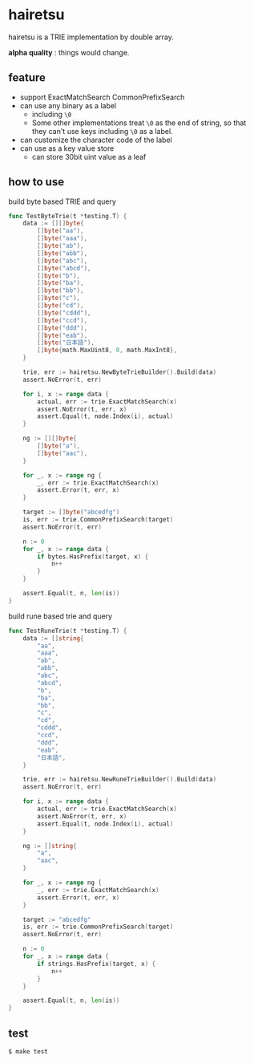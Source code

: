 # hairetsu

hairetsu is a TRIE implementation by double array.

**alpha quality** : things would change.

## feature

* support ExactMatchSearch CommonPrefixSearch
* can use any binary as a label
  * including `\0`
  * Some other implementations treat `\0` as the end of string, so that they can't use keys including `\0` as a label.
* can customize the character code of the label
* can use as a key value store
  * can store 30bit uint value as a leaf

## how to use

build byte based TRIE and query

```go
func TestByteTrie(t *testing.T) {
	data := [][]byte{
		[]byte("aa"),
		[]byte("aaa"),
		[]byte("ab"),
		[]byte("abb"),
		[]byte("abc"),
		[]byte("abcd"),
		[]byte("b"),
		[]byte("ba"),
		[]byte("bb"),
		[]byte("c"),
		[]byte("cd"),
		[]byte("cddd"),
		[]byte("ccd"),
		[]byte("ddd"),
		[]byte("eab"),
		[]byte("日本語"),
		[]byte{math.MaxUint8, 0, math.MaxInt8},
	}

	trie, err := hairetsu.NewByteTrieBuilder().Build(data)
	assert.NoError(t, err)

	for i, x := range data {
		actual, err := trie.ExactMatchSearch(x)
		assert.NoError(t, err, x)
		assert.Equal(t, node.Index(i), actual)
	}

	ng := [][]byte{
		[]byte("a"),
		[]byte("aac"),
	}

	for _, x := range ng {
		_, err := trie.ExactMatchSearch(x)
		assert.Error(t, err, x)
	}

	target := []byte("abcedfg")
	is, err := trie.CommonPrefixSearch(target)
	assert.NoError(t, err)

	n := 0
	for _, x := range data {
		if bytes.HasPrefix(target, x) {
			n++
		}
	}

	assert.Equal(t, n, len(is))
}
```

build rune based trie and query

```go
func TestRuneTrie(t *testing.T) {
	data := []string{
		"aa",
		"aaa",
		"ab",
		"abb",
		"abc",
		"abcd",
		"b",
		"ba",
		"bb",
		"c",
		"cd",
		"cddd",
		"ccd",
		"ddd",
		"eab",
		"日本語",
	}

	trie, err := hairetsu.NewRuneTrieBuilder().Build(data)
	assert.NoError(t, err)

	for i, x := range data {
		actual, err := trie.ExactMatchSearch(x)
		assert.NoError(t, err, x)
		assert.Equal(t, node.Index(i), actual)
	}

	ng := []string{
		"a",
		"aac",
	}

	for _, x := range ng {
		_, err := trie.ExactMatchSearch(x)
		assert.Error(t, err, x)
	}

	target := "abcedfg"
	is, err := trie.CommonPrefixSearch(target)
	assert.NoError(t, err)

	n := 0
	for _, x := range data {
		if strings.HasPrefix(target, x) {
			n++
		}
	}

	assert.Equal(t, n, len(is))
}
```

## test

```bash
$ make test
```
